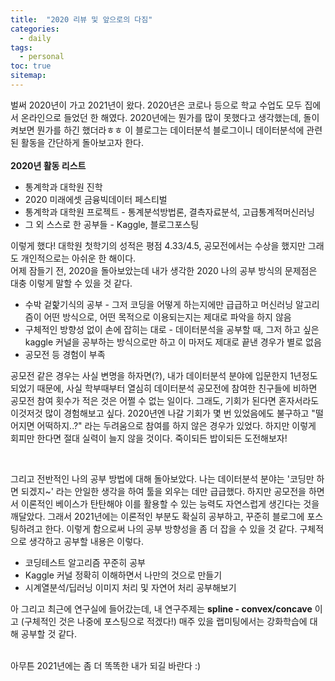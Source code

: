 ```yaml
---
title:  "2020 리뷰 및 앞으로의 다짐"
categories:
  - daily
tags:
  - personal
toc: true
sitemap: 
---
```


벌써 2020년이 가고 2021년이 왔다. 2020년은 코로나 등으로 학교 수업도 모두 집에서 온라인으로 들었던 한 해였다. 2020년에는 뭔가를 많이 못했다고 생각했는데, 돌이켜보면 뭔가를 하긴 했더라ㅎㅎ
이 블로그는 데이터분석 블로그이니 데이터분석에 관련된 활동을 간단하게 돌아보고자 한다.
<br>
<br>
**2020년 활동 리스트**
 + 통계학과 대학원 진학
 + 2020 미래에셋 금융빅데이터 페스티벌
 + 통계학과 대학원 프로젝트 - 통계분석방법론, 결측자료분석, 고급통계적머신러닝
 + 그 외 스스로 한 공부들 - Kaggle, 블로그포스팅
 
 이렇게 했다! 대학원 첫학기의 성적은 평점 4.33/4.5, 공모전에서는 수상을 했지만 그래도 개인적으로는 아쉬운 한 해이다.
 <br>
 어제 잠들기 전, 2020을 돌아보았는데 내가 생각한 2020 나의 공부 방식의 문제점은 대충 이렇게 말할 수 있을 것 같다.
 + 수박 겉핥기식의 공부 - 그저 코딩을 어떻게 하는지에만 급급하고 머신러닝 알고리즘이 어떤 방식으로, 어떤 목적으로 이용되는지는 제대로 파악을 하지 않음
 + 구체적인 방향성 없이 손에 잡히는 대로 - 데이터분석을 공부할 때, 그저 하고 싶은 kaggle 커널을 공부하는 방식으로만 하고 이 마저도 제대로 끝낸 경우가 별로 없음
 + 공모전 등 경험이 부족
 
 공모전 같은 경우는 사실 변명을 하자면(?), 내가 데이터분석 분야에 입문한지 1년정도 되었기 때문에, 사실 학부때부터 열심히 데이터분석 공모전에 참여한 친구들에 비하면 공모전 참여 횟수가
 적은 것은 어쩔 수 없는 일이다. 그래도, 기회가 된다면 혼자서라도 이것저것 많이 경험해보고 싶다. 2020년엔 나갈 기회가 몇 번 있었음에도 불구하고 "떨어지면 어떡하지..?" 라는 두려움으로
 참여를 하지 않은 경우가 있었다. 하지만 이렇게 회피만 한다면 절대 실력이 늘지 않을 것이다. 죽이되든 밥이되든 도전해보자!
 

 <br>
 
 그리고 전반적인 나의 공부 방법에 대해 돌아보았다. 나는 데이터분석 분야는 '코딩만 하면 되겠지~' 라는 안일한 생각을 하여 툴을 외우는 데만 급급했다. 하지만 공모전을 하면서 
 이론적인 베이스가 탄탄해야 이를 활용할 수 있는 능력도 자연스럽게 생긴다는 것을 깨달았다. 그래서 2021년에는 이론적인 부분도 확실히 공부하고, 꾸준히 블로그에 포스팅하려고 한다. 
 이렇게 함으로써 나의 공부 방향성을 좀 더 잡을 수 있을 것 같다. 구체적으로 생각하고 공부할 내용은 이렇다.
 + 코딩테스트 알고리즘 꾸준히 공부
 + Kaggle 커널 정확히 이해하면서 나만의 것으로 만들기
 + 시계열분석/딥러닝 이미지 처리 및 자연어 처리 공부해보기
 
 아 그리고 최근에 연구실에 들어갔는데, 내 연구주제는 **spline - convex/concave** 이고 (구체적인 것은 나중에 포스팅으로 적겠다!) 매주 있을 랩미팅에서는 강화학습에 대해 공부할 것 같다. 
 
 <br>
 아무튼 2021년에는 좀 더 똑똑한 내가 되길 바란다 :)
